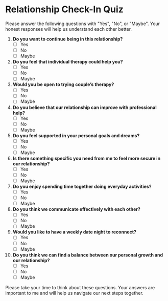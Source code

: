 # Relationship Check-In Quiz

Please answer the following questions with "Yes", "No", or "Maybe". Your honest responses will help us understand each other better.

1. **Do you want to continue being in this relationship?**
   - [ ] Yes
   - [ ] No
   - [ ] Maybe

2. **Do you feel that individual therapy could help you?**
   - [ ] Yes
   - [ ] No
   - [ ] Maybe

3. **Would you be open to trying couple’s therapy?**
   - [ ] Yes
   - [ ] No
   - [ ] Maybe

4. **Do you believe that our relationship can improve with professional help?**
   - [ ] Yes
   - [ ] No
   - [ ] Maybe

5. **Do you feel supported in your personal goals and dreams?**
   - [ ] Yes
   - [ ] No
   - [ ] Maybe

6. **Is there something specific you need from me to feel more secure in our relationship?**
   - [ ] Yes
   - [ ] No
   - [ ] Maybe

7. **Do you enjoy spending time together doing everyday activities?**
   - [ ] Yes
   - [ ] No
   - [ ] Maybe

8. **Do you think we communicate effectively with each other?**
   - [ ] Yes
   - [ ] No
   - [ ] Maybe

9. **Would you like to have a weekly date night to reconnect?**
   - [ ] Yes
   - [ ] No
   - [ ] Maybe

10. **Do you think we can find a balance between our personal growth and our relationship?**
    - [ ] Yes
    - [ ] No
    - [ ] Maybe

Please take your time to think about these questions. Your answers are important to me and will help us navigate our next steps together.